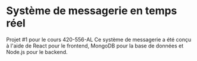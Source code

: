 # Système de messagerie en temps réel
Projet #1 pour le cours 420-556-AL
Ce système de messagerie a été conçu à l'aide de React pour le frontend, MongoDB pour la base de données et Node.js pour le backend.

